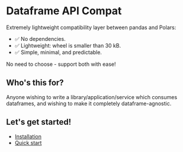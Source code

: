 # Dataframe API Compat

Extremely lightweight compatibility layer between pandas and Polars:

- ✅ No dependencies.
- ✅ Lightweight: wheel is smaller than 30 kB.
- ✅ Simple, minimal, and predictable.

No need to choose - support both with ease!

## Who's this for?

Anyone wishing to write a library/application/service which consumes dataframes, and wishing to make it
completely dataframe-agnostic.

## Let's get started!

- [Installation](installation.md)
- [Quick start](quick_start.md)
